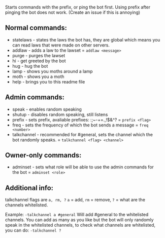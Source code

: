 Starts commands with the prefix, or ping the bot first. Using prefix after pinging the bot does not work. (Create an issue if this is annoying)

## Normal commands:
* statelaws     - states the laws the bot has, they are global which means you can read laws that were made on other servers.
* addlaw        - adds a law to the lawset                                                  = `addlaw <message>`
* purge         - purges the lawset
* hi            - get greeted by the bot
* hug           - hug the bot
* lamp          - shows you moths around a lamp
* moth          - shows you a moth
* help          - brings you to this readme file

## Admin commands:
* speak         - enables random speaking
* shutup        - disables random speaking, still listens
* prefix        - sets prefix, avaliable prefixes: :;~-+=.,!$&^?                            = `prefix <flag>`
* freq          - sets the frequency of which the bot sends a message                       = `freq <number>`
* talkchannel   - recommended for #general, sets the channel which the bot randomly speaks. = `talkchannel <flag> <channel>`

## Owner-only commands:
* adminset      - sets what role will be able to use the admin commands for the bot         = `adminset <role>` 

## Additional info:
talkchannel flags are `a, rm, ?` `a` = add, `rm` = remove, `?` = what are the channels whitelisted.

Example: `-talkchannel a #general` Will add #general to the whitelisted channels. You can add as many as you like but the bot will only randomly speak in the whitelisted channels, to check what channels are whitelisted, you can do: `-talkchannel ?`
